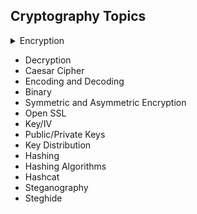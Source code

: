 ## Cryptography Topics 

<details>
    <summary>Encryption
    </summary>
	<details> <summary>More </summary>
		* more stuff
	</details>
</details>


- Decryption
- Caesar Cipher
- Encoding and Decoding
- Binary
- Symmetric and Asymmetric Encryption
- Open SSL
- Key/IV
- Public/Private Keys
- Key Distribution
- Hashing
- Hashing Algorithms
- Hashcat
- Steganography
- Steghide

